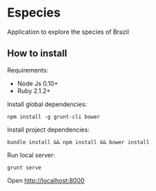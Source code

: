 # Especies
Application to explore the species of Brazil

## How to install

Requirements:

* Node Js 0.10+
* Ruby 2.1.2+

Install global dependencies:

    npm install -g grunt-cli bower

Install project dependencies:
    
    bundle install && npm install && bower install

Run local server:

    grunt serve

Open [http://localhost:8000](http://localhost:8000)
